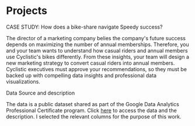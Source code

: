 # Projects
CASE STUDY: How does a bike-share navigate Speedy success?

The director of a marketing company belies the company's future success depends on maximizing the number of annual memberships. Therefore, you and your team wants to understand how casual riders and annual members use Cyclistic's bikes differently. From these insights, your team will design a new marketing strategy to convert casual riders into annual members. Cyclistic executives must approve your recommendations, so they must be backed up with compelling data insights and professional data visualizations. 


Data Source and description

The data is a public dataset shared as part of the Google Data Analytics Professional Certificate program. Click [here](https://divvy-tripdata.s3.amazonaws.com/index.html) to access the data and the description. I selected the relevant columns for the purpose of this work.

